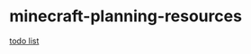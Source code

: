 # minecraft-planning-resources
[todo list](https://gist.github.com/DuckTheCow/7b3f67ef1bede1ea81496ec72c9f4d5e)
